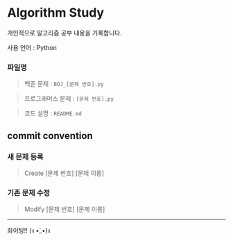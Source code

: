 # Algorithm Study

개인적으로 알고리즘 공부 내용을 기록합니다.

사용 언어 : Python

### 파일명
> 백준 문제 : `BOJ_[문제 번호].py`

> 프로그래머스 문제 : `[문제 번호].py`

> 코드 설명 : `README.md`

## commit convention
### 새 문제 등록
> Create [문제 번호] [문제 이름]

### 기존 문제 수정
> Modify [문제 번호] [문제 이름]

---

화이팅!! (ง •̀_•́)ง
